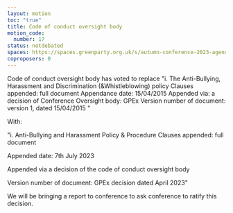 ```yaml
---
layout: motion
toc: "true"
title: Code of conduct oversight body
motion_code:
  number: 17
status: notdebated
spaces: https://spaces.greenparty.org.uk/s/autumn-conference-2023-agenda-forum/post/post/view?id=11021
coproposers: 0
---
```

Code of conduct oversight body has voted to replace "i. The Anti-Bullying, Harassment and Discrimination (&Whistleblowing) policy Clauses appended: full document Appendance date: 15/04/2015 Appended via: a decision of Conference Oversight body: GPEx Version number of document: version 1, dated 15/04/2015 "

With:

"i. Anti-Bullying and Harassment Policy & Procedure Clauses appended: full document

Appended date: 7th July 2023

Appended via a decision of the code of conduct oversight body

Version number of document: GPEx decision dated April 2023"

We will be bringing a report to conference to ask conference to ratify this decision.